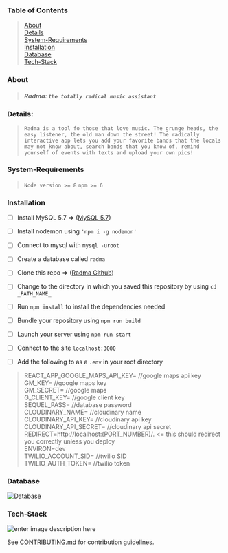 ### Table of Contents

>[About](#about)<br />
>[Details](#details)<br />
>[System-Requirements](#system-requirements)<br />
>[Installation](#installation)<br />
>[Database](#database)<br />
>[Tech-Stack](#tech-stack)

### About

> ##### Radma:  `the totally radical music assistant`

### Details: 
>`Radma is a tool fo those that love music. The grunge heads, the easy listener, the old man down the street! The radically interactive app lets you add your favorite bands that the locals may not know about, search bands that you know of, remind yourself of events with texts and upload your own pics!`

### System-Requirements
>`Node version >= 8`
>`npm >= 6`

### Installation
- [ ] Install MySQL 5.7 => ([MySQL 5.7](https://dev.mysql.com/doc/refman/5.7/en/installing.html))
- [ ] Install nodemon using `'npm i -g nodemon'`
- [ ] Connect to mysql with `mysql -uroot`
- [ ] Create a database called `radma`
- [ ] Clone this repo => ([Radma Github](https://github.com/Team-Schrodingers-Cats/Rad-Music-App.git))
- [ ] Change to the directory in which you saved this repository by using `cd _PATH_NAME_`
- [ ] Run `npm install` to install the dependencies needed
- [ ] Bundle your repository using `npm run build`
- [ ] Launch your server using `npm run start`
- [ ] Connect to the site `localhost:3000`
- [ ] Add the following to as a `.env` in your root directory


>REACT_APP_GOOGLE_MAPS_API_KEY= //google maps api key<br /> 
>GM_KEY= //google maps key<br />
>GM_SECRET= //google maps<br />
>G_CLIENT_KEY= //google client key<br />
>SEQUEL_PASS= //database password<br />
>CLOUDINARY_NAME= //cloudinary name<br />
>CLOUDINARY_API_KEY= //cloudinary api key
>CLOUDINARY_API_SECRET= //cloudinary api secret<br />
>REDIRECT=http://localhost:(PORT_NUMBER)/.    <= this should redirect you correctly unless you deploy<br />
>ENVIRON=dev<br />
>TWILIO_ACCOUNT_SID= //twilio SID<br />
>TWILIO_AUTH_TOKEN= //twilio token

### Database
![Database](https://i.imgur.com/erc7LKB.png)

### Tech-Stack
![enter image description here](https://i.imgur.com/E2jlyZr.jpg)

See [CONTRIBUTING.md](https://github.com/Team-Schrodingers-Cats/Rad-Music-App/blob/main/CONTRIBUTING.md) for contribution guidelines.
